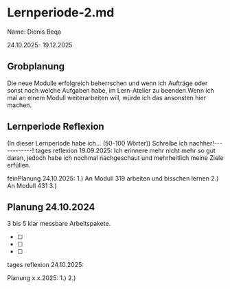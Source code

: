 # Lernperiode-2.md
Name: Dionis Beqa

24.10.2025- 19.12.2025

## Grobplanung
Die neue Modulle erfolgreich beherrschen und wenn ich Aufträge oder sonst noch welche Aufgaben habe, im Lern-Atelier zu beenden.Wenn ich mal an einem Modull weiterarbeiten will, würde ich das ansonsten hier machen.



## Lernperiode Reflexion
(In dieser Lernperiode habe ich... (50-100 Wörter))
Schreibe ich nachher!------------!
tages reflexion 19.09.2025:
Ich erinnere mehr nicht mehr so gut daran, jedoch habe ich nochmal nachgeschaut und mehrheitlich meine Ziele erfüllen.

 feinPlanung 24.10.2025:
 1.) An Modull 319 arbeiten und bisschen lernen
 2.) An Modull 431
 3.) 
 ## Planung 24.10.2024
3 bis 5 klar messbare Arbeitspakete.


- [ ] 
- [ ] 
- [ ] 



tages reflexion 24.10.2025:



 Planung x.x.2025:
 1.) 
 2.)
